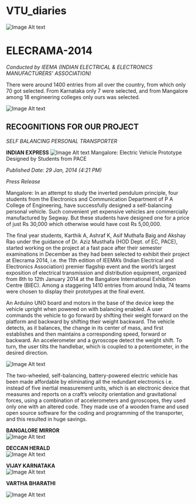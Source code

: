 # VTU_diaries
![Image Alt text](https://github.com/akshayrao1012/VTU_diaries/blob/main/images/collage.png)

# ELECRAMA-2014
*Conducted by IEEMA (INDIAN ELECTRICAL & ELECTRONICS MANUFACTURERS' ASSOCIATION)*

There were around 1400 entries from all over the country, from which only 70 got selected. From Karnataka only 7 were selected, and from Mangalore among 18 engineering colleges only ours was selected.

![Image Alt text](https://github.com/akshayrao1012/VTU_diaries/blob/main/images/elecramacertificate.png)

## RECOGNITIONS FOR OUR PROJECT
*SELF BALANCING PERSONAL TRANSPORTER*

**INDIAN EXPRESS**
![Image Alt text](https://github.com/akshayrao1012/VTU_diaries/blob/main/images/indianexpress.png)
Mangalore: Electric Vehicle Prototype Designed by Students from PACE

*Published Date: 29 Jan, 2014 (4:21 PM)*

*Press Release*

Mangalore: In an attempt to study the inverted pendulum principle, four students from the Electronics and Communication Department of P A College of Engineering, have successfully designed a self-balancing personal vehicle. Such convenient yet expensive vehicles are commercially manufactured by Segway. But these students have designed one for a price of just Rs 30,000 which otherwise would have cost Rs 5,00,000.

The final year students, Karthik A, Ashraf K, Asif Muthafa Baig and Akshay Rao under the guidance of Dr. Aziz Musthafa (HOD Dept. of EC, PACE), started working on the project at a fast pace after their semester examinations in December as they had been selected to exhibit their project at Elecrama 2014, i.e. the 11th edition of IEEMA’s (Indian Electrical and Electronics Association) premier flagship event and the world’s largest exposition of electrical transmission and distribution equipment, organized from 8th to 12th January 2014 at the Bangalore International Exhibition Centre (BIEC). Among a staggering 1410 entries from around India, 74 teams were chosen to display their prototypes at the final event.

An Arduino UNO board and motors in the base of the device keep the vehicle upright when powered on with balancing enabled. A user commands the vehicle to go forward by shifting their weight forward on the platform and backward by shifting their weight backward. The vehicle detects, as it balances, the change in its center of mass, and first establishes and then maintains a corresponding speed, forward or backward. An accelerometer and a gyroscope detect the weight shift. To turn, the user tilts the handlebar, which is coupled to a potentiometer, in the desired direction.

![Image Alt text](https://github.com/akshayrao1012/VTU_diaries/blob/main/images/pressrelease.png)

The two-wheeled, self-balancing, battery-powered electric vehicle has been made affordable by eliminating all the redundant electronics i.e. instead of five inertial measurement units, which is an electronic device that measures and reports on a craft’s velocity orientation and gravitational forces, using a combination of accelerometers and gyroscopes, they used only one with an altered code. They made use of a wooden frame and used open source software for the coding and programming of the transporter, and this resulted in huge savings.

**BANGALORE MIRROR**  
![Image Alt text](https://github.com/akshayrao1012/VTU_diaries/blob/main/images/bangaloremirror.png)

**DECCAN HERALD**  
![Image Alt text](https://github.com/akshayrao1012/VTU_diaries/blob/main/images/deccanherald.png)

**VIJAY KARNATAKA**  
![Image Alt text](https://github.com/akshayrao1012/VTU_diaries/blob/main/images/vijaykarnataka.png)

**VARTHA BHARATHI**

![Image Alt text](https://github.com/akshayrao1012/VTU_diaries/blob/main/images/varthabharathi.png)

```
